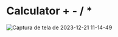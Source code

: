 # Calculator + - / *
![Captura de tela de 2023-12-21 11-14-49](https://github.com/F3lip32010/calculator/assets/78237060/e6deabd9-62ac-4424-a7ae-000ec51b94c9)
